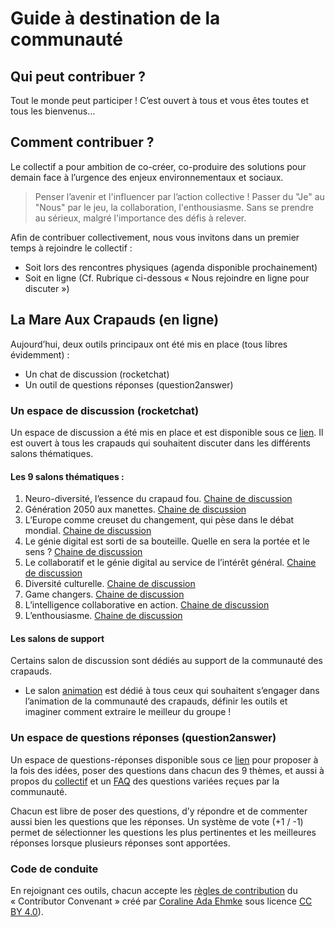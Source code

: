 ﻿Guide à destination de la communauté
========================================

## Qui peut contribuer ?
Tout le monde peut participer ! C’est ouvert à tous et vous êtes toutes et tous les bienvenus… 

## Comment contribuer ? 
Le collectif a pour ambition de co-créer, co-produire des solutions pour demain face à l’urgence des enjeux environnementaux et sociaux.  

> Penser l’avenir et l'influencer par l’action collective ! 
> Passer du "Je" au "Nous" par le jeu, la collaboration, l'enthousiasme. Sans se prendre au sérieux, malgré l'importance des défis à relever.

Afin de contribuer collectivement, nous vous invitons dans un premier temps à rejoindre le collectif :

- Soit lors des rencontres physiques (agenda disponible prochainement) 
- Soit en ligne (Cf. Rubrique ci-dessous « Nous rejoindre en ligne pour discuter »)

## La Mare Aux Crapauds (en ligne)
Aujourd’hui, deux outils principaux ont été mis en place (tous libres évidemment) : 

- Un chat de discussion (rocketchat)
- Un outil de questions réponses (question2answer)

### Un espace de discussion (rocketchat)
Un espace de discussion a été mis en place et est disponible sous ce [lien](https://coa.crapaud-fou.org). Il est ouvert à tous les crapauds qui souhaitent discuter dans les différents salons thématiques. 

#### Les 9 salons thématiques : 
1.	Neuro-diversité, l’essence du crapaud fou. [Chaine de discussion](https://coa.crapaud-fou.org/channel/cercle-neurodiversit%25C3%25A9)
2.	Génération 2050 aux manettes. [Chaine de discussion](https://coa.crapaud-fou.org/channel/cercle-generation-2050)
3.	L’Europe comme creuset du changement, qui pèse dans le débat mondial. [Chaine de discussion](https://coa.crapaud-fou.org/channel/cercle-europe)
4.	Le génie digital est sorti de sa bouteille. Quelle en sera la portée et le sens ? [Chaine de discussion](https://coa.crapaud-fou.org/channel/cercle-genie-digital)
5.	Le collaboratif et le génie digital au service de l’intérêt général. [Chaine de discussion](https://coa.crapaud-fou.org/channel/cercle-d%25C3%25A9mocratie)
6.	Diversité culturelle. [Chaine de discussion](https://coa.crapaud-fou.org/channel/cercle-diversit%25C3%25A9-culturelle)
7.	Game changers. [Chaine de discussion](https://coa.crapaud-fou.org/channel/cercle-game-changers)
8.	L’intelligence collaborative en action. [Chaine de discussion](https://coa.crapaud-fou.org/channel/cercle-collaboratif)
9.	L’enthousiasme. [Chaine de discussion](https://coa.crapaud-fou.org/channel/cercle-enthousiasme)

#### Les salons de support 
Certains salon de discussion sont dédiés au support de la communauté des crapauds. 

- Le salon [animation](https://coa.crapaud-fou.org/channel/animation) est dédié à tous ceux qui souhaitent s’engager dans l’animation de la communauté des crapauds, définir les outils et imaginer comment extraire le meilleur du groupe ! 


### Un espace de questions réponses (question2answer)
Un espace de questions-réponses disponible sous ce [lien](https://idees.crapaud-fou.org/) pour proposer à la fois des idées, poser des questions dans chacun des 9 thèmes, et aussi à propos du [collectif](https://idees.crapaud-fou.org/collectif-crapauds-fous) et un [FAQ](https://idees.crapaud-fou.org/faq) des questions variées reçues par la communauté. 

Chacun est libre de poser des questions, d’y répondre et de commenter aussi bien les questions que les réponses. Un système de vote (+1 / -1) permet de sélectionner les questions les plus pertinentes et les meilleures réponses lorsque plusieurs réponses sont apportées. 

### Code de conduite 
En rejoignant ces outils, chacun accepte les [règles de contribution](https://www.contributor-covenant.org/fr/version/1/4/code-of-conduct.html) du « Contributor Convenant » créé par [Coraline Ada Ehmke](https://where.coraline.codes/) sous licence   [CC BY 4.0](https://github.com/ContributorCovenant/contributor_covenant/blob/master/LICENSE.md)).  

